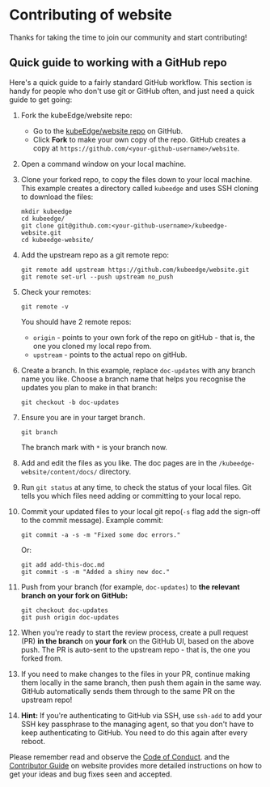 # Contributing of website

Thanks for taking the time to join our community and start contributing!

## Quick guide to working with a GitHub repo

Here's a quick guide to a fairly standard GitHub workflow. This section is handy
for people who don't use git or GitHub often, and just need a quick guide to
get going:

1. Fork the kubeEdge/website repo:

    * Go to the [kubeEdge/website repo][kubeedge-website-repo] on GitHub.
    * Click **Fork** to make your own copy of the repo. GitHub creates a copy
      at `https://github.com/<your-github-username>/website`.

2. Open a command window on your local machine.

3. Clone your forked repo, to copy the files down to your local machine.
  This example creates a directory called `kubeedge` and uses SSH cloning to
  download the files:

    ```
    mkdir kubeedge
    cd kubeedge/
    git clone git@github.com:<your-github-username>/kubeedge-website.git
    cd kubeedge-website/
    ```

4. Add the upstream repo as a git remote repo:

    ```
    git remote add upstream https://github.com/kubeedge/website.git
    git remote set-url --push upstream no_push
    ```

5. Check your remotes:

    ```
    git remote -v
    ```

    You should have 2 remote repos:

      -  `origin` - points to your own fork of the repo on gitHub -
         that is, the one you cloned my local repo from.
      -  `upstream` - points to the actual repo on gitHub.

6. Create a branch. In this example, replace `doc-updates` with any branch name
  you like. Choose a branch name that helps you recognise the updates you plan
  to make in that branch:

    ```
    git checkout -b doc-updates
    ```

7. Ensure you are in your target branch.

    ```
    git branch
    ```

    The branch mark with `*` is your branch now.

8. Add and edit the files as you like. The doc pages are in the
  `/kubeedge-website/content/docs/` directory.

9. Run `git status` at any time, to check the status of your local files.
  Git tells you which files need adding or committing to your local repo.

10. Commit your updated files to your local git repo(`-s` flag add the sign-off to the commit message). Example commit:

    ```
    git commit -a -s -m "Fixed some doc errors."
    ```

    Or:

    ```
    git add add-this-doc.md
    git commit -s -m "Added a shiny new doc."
    ```

11. Push from your branch (for example, `doc-updates`) to **the relevant branch
  on your fork on GitHub:**

    ```
    git checkout doc-updates
    git push origin doc-updates
    ```

12. When you're ready to start the review process, create a pull request (PR)
  **in the branch** on **your fork** on the GitHub UI, based on the above push.
  The PR is auto-sent to the upstream repo - that is, the one you forked from.

13. If you need to make changes to the files in your PR, continue making them
  locally in the same branch, then push them again in the same way. GitHub
  automatically sends them through to the same PR on the upstream repo!

14. **Hint:** If you're authenticating to GitHub via SSH, use `ssh-add` to add
  your SSH key passphrase to the managing agent, so that you don't have to
  keep authenticating to GitHub. You need to do this again after every reboot.

Please remember read and observe the [Code of Conduct](https://github.com/cncf/foundation/blob/master/code-of-conduct.md). and
the [Contributor Guide](docs.kubeedge.io/en/latest/contributing/contribute.html) on website provides more detailed instructions on how to get your ideas and bug fixes seen and accepted.

[kubeEdge-website-repo]: https://github.com/kubeedge/website

